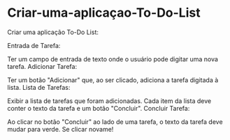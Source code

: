 # Criar-uma-aplicaçao-To-Do-List


Criar uma aplicação To-Do List:

Entrada de Tarefa:

Ter um campo de entrada de texto onde o usuário pode digitar uma nova tarefa.
Adicionar Tarefa:

Ter um botão "Adicionar" que, ao ser clicado, adiciona a tarefa digitada à lista.
Lista de Tarefas:

Exibir a lista de tarefas que foram adicionadas.
Cada item da lista deve conter o texto da tarefa e um botão "Concluir".
Concluir Tarefa:

Ao clicar no botão "Concluir" ao lado de uma tarefa, o texto da tarefa deve mudar para verde.
Se clicar novame!
